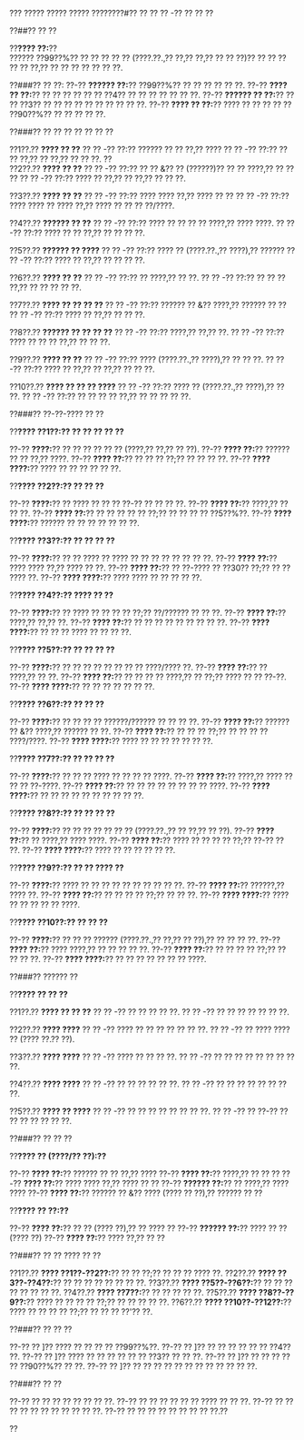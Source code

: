 ??? ????? ????? ????? ????????#?? ?? ?? ?? -?? ?? ?? ??

??##?? ?? ??

??**???? ??:**??  
?????? ??99??%?? ?? ?? ?? ?? ?? (????.??.,?? ??,?? ??,?? ?? ?? ??)?? ?? ?? ?? ?? ?? ??,?? ?? ?? ?? ?? ?? ?? ??.

??###?? ?? ??:
??-?? **?????? ??:**?? ??99??%?? ?? ?? ?? ?? ?? ??.
??-?? **???? ?? ??:**?? ?? ?? ?? ?? ?? ?? ??4?? ?? ?? ?? ?? ?? ?? ??.
??-?? **?????? ?? ??:**?? ?? ?? ??3?? ?? ?? ?? ?? ?? ?? ?? ?? ?? ??.
??-?? **???? ?? ??:**?? ???? ?? ?? ?? ?? ?? ??90??%?? ?? ?? ?? ?? ??.

??###?? ?? ?? ?? ?? ?? ?? ??

??1??.?? **???? ?? ??**
??  ?? -?? ??:?? ?????? ?? ?? ??,?? ????
??  ?? -?? ??:?? ?? ?? ??,?? ?? ??,?? ?? ?? ??.
??   
??2??.?? **???? ?? ??**
??  ?? -?? ??:?? ?? ?? &?? ?? (??????)?? ?? ?? ????,?? ?? ?? ??
??  ?? -?? ??:?? ???? ?? ??,?? ?? ??,?? ?? ?? ??.

??3??.?? **???? ?? ??**
??  ?? -?? ??:?? ???? ???? ??,?? ???? ?? ??
??  ?? -?? ??:?? ???? ???? ?? ???? ??,?? ???? ?? ?? ?? ??/????.

??4??.?? **?????? ?? ??**
??  ?? -?? ??:?? ???? ?? ?? ?? ?? ????,?? ???? ????.
??  ?? -?? ??:?? ???? ?? ?? ??,?? ?? ?? ?? ??.

??5??.?? **?????? ?? ????**
??  ?? -?? ??:?? ???? ?? (????.??.,?? ????),?? ??????
??  ?? -?? ??:?? ???? ?? ??,?? ?? ?? ?? ??.

??6??.?? **???? ?? ??**
??  ?? -?? ??:?? ?? ????,?? ?? ??.
??  ?? -?? ??:?? ?? ?? ?? ??,?? ?? ?? ?? ?? ??.

??7??.?? **???? ?? ?? ?? ??**
??  ?? -?? ??:?? ?????? ?? &?? ????,?? ?????? ?? ??
??  ?? -?? ??:?? ???? ?? ??,?? ?? ?? ??.

??8??.?? **?????? ?? ?? ?? ??**
??  ?? -?? ??:?? ????,?? ??,?? ??.
??  ?? -?? ??:?? ???? ?? ?? ?? ??,?? ?? ?? ??.

??9??.?? **???? ?? ??**
??  ?? -?? ??:?? ???? (????.??.,?? ????),?? ?? ?? ??.
??  ?? -?? ??:?? ???? ?? ??,?? ?? ??,?? ?? ?? ??.

??10??.?? **???? ?? ?? ?? ????**
??   ?? -?? ??:?? ???? ?? (????.??.,?? ????),?? ?? ??.
??   ?? -?? ??:?? ?? ?? ?? ?? ??,?? ?? ?? ?? ?? ??.

??###?? ??-??-???? ?? ??

??**???? ??1??:?? ?? ?? ?? ?? ??**

??-?? **????:**?? ?? ?? ?? ?? ?? ?? (????,?? ??,?? ?? ??).
??-?? **???? ??:**?? ?????? ?? ?? ??,?? ????.
??-?? **???? ??:**?? ?? ?? ?? ??;?? ?? ?? ?? ??.
??-?? **???? ????:**?? ???? ?? ?? ?? ?? ?? ??.

??**???? ??2??:?? ?? ?? ??**

??-?? **????:**?? ?? ???? ?? ?? ?? ??-?? ?? ?? ?? ??.
??-?? **???? ??:**?? ????,?? ?? ?? ??.
??-?? **???? ??:**?? ?? ?? ?? ?? ?? ??;?? ?? ?? ?? ?? ??5??%??.
??-?? **???? ????:**?? ?????? ?? ?? ?? ?? ?? ?? ??.

??**???? ??3??:?? ?? ?? ?? ??**

??-?? **????:**?? ?? ?? ???? ?? ???? ?? ?? ?? ?? ?? ?? ?? ??.
??-?? **???? ??:**?? ???? ???? ??,?? ???? ?? ??.
??-?? **???? ??:**?? ?? ??-???? ?? ??30?? ??;?? ?? ?? ???? ??.
??-?? **???? ????:**?? ???? ???? ?? ?? ?? ?? ??.

??**???? ??4??:?? ???? ?? ??**

??-?? **????:**?? ?? ???? ?? ?? ?? ?? ??;?? ??/?????? ?? ?? ??.
??-?? **???? ??:**?? ????,?? ??,?? ??.
??-?? **???? ??:**?? ?? ?? ?? ?? ?? ?? ?? ?? ??.
??-?? **???? ????:**?? ?? ?? ?? ???? ?? ?? ?? ??.

??**???? ??5??:?? ?? ?? ?? ??**

??-?? **????:**?? ?? ?? ?? ?? ?? ?? ?? ?? ????/???? ??.
??-?? **???? ??:**?? ?? ????,?? ?? ??.
??-?? **???? ??:**?? ?? ?? ?? ?? ????,?? ?? ??;?? ???? ?? ?? ??-??.
??-?? **???? ????:**?? ?? ?? ?? ?? ?? ?? ??.

??**???? ??6??:?? ?? ?? ??**

??-?? **????:**?? ?? ?? ?? ?? ??????/?????? ?? ?? ?? ??.
??-?? **???? ??:**?? ?????? ?? &?? ????,?? ?????? ?? ??.
??-?? **???? ??:**?? ?? ?? ?? ??;?? ?? ?? ?? ?? ????/????.
??-?? **???? ????:**?? ???? ?? ?? ?? ?? ?? ?? ??.

??**???? ??7??:?? ?? ?? ?? ??**

??-?? **????:**?? ?? ?? ?? ???? ?? ?? ?? ?? ????.
??-?? **???? ??:**?? ????,?? ???? ?? ?? ?? ??-????.
??-?? **???? ??:**?? ?? ?? ?? ?? ?? ?? ?? ?? ????.
??-?? **???? ????:**?? ?? ?? ?? ?? ?? ?? ?? ?? ?? ??.

??**???? ??8??:?? ?? ?? ?? ??**

??-?? **????:**?? ?? ?? ?? ?? ?? ?? ?? (????.??.,?? ?? ??,?? ?? ??).
??-?? **???? ??:**?? ?? ????,?? ???? ????.
??-?? **???? ??:**?? ???? ?? ?? ?? ?? ??;?? ??-?? ?? ??.
??-?? **???? ????:**?? ???? ?? ?? ?? ?? ?? ??.

??**???? ??9??:?? ?? ?? ???? ??**

??-?? **????:**?? ???? ?? ?? ?? ?? ?? ?? ?? ?? ?? ??.
??-?? **???? ??:**?? ??????,?? ???? ??.
??-?? **???? ??:**?? ?? ?? ?? ?? ??;?? ?? ?? ??.
??-?? **???? ????:**?? ???? ?? ?? ?? ?? ?? ????.

??**???? ??10??:?? ?? ?? ??**

??-?? **????:**?? ?? ?? ?? ?????? (????.??.,?? ??,?? ?? ??),?? ?? ?? ?? ??.
??-?? **???? ??:**?? ???? ????,?? ?? ?? ?? ?? ??.
??-?? **???? ??:**?? ?? ?? ?? ?? ??;?? ?? ?? ?? ??.
??-?? **???? ????:**?? ?? ?? ?? ?? ?? ?? ?? ????.

??###?? ?????? ??

??**???? ?? ?? ??**

??1??.?? **???? ?? ?? ??**
??  ?? -?? ?? ?? ?? ?? ??.
??  ?? -?? ?? ?? ?? ?? ?? ?? ??.

??2??.?? **???? ????**
??  ?? -?? ???? ?? ?? ?? ?? ?? ?? ??.
??  ?? -?? ?? ???? ???? ?? (???? ??.?? ??).

??3??.?? **???? ????**
??  ?? -?? ???? ?? ?? ?? ??.
??  ?? -?? ?? ?? ?? ?? ?? ?? ?? ?? ??.

??4??.?? **???? ????**
??  ?? -?? ?? ?? ?? ?? ?? ??.
??  ?? -?? ?? ?? ?? ?? ?? ?? ?? ??.

??5??.?? **???? ?? ????**
??  ?? -?? ?? ?? ?? ?? ?? ?? ?? ??.
??  ?? -?? ?? ??-?? ?? ?? ?? ?? ?? ?? ??.

??###?? ?? ?? ??

??**???? ?? (????/?? ??):??**

??-?? **???? ??:**?? ?????? ?? ?? ??,?? ????
??-?? **???? ??:**?? ????,?? ?? ?? ??
??-?? **???? ??:**?? ???? ???? ??,?? ???? ?? ??
??-?? **?????? ??:**?? ?? ????,?? ???? ????
??-?? **???? ??:**?? ?????? ?? &?? ???? (???? ?? ??),?? ?????? ?? ??

??**???? ?? ??:??**

??-?? **???? ??:**?? ?? ?? (???? ??),?? ?? ???? ??
??-?? **?????? ??:**?? ???? ?? ?? (???? ??)
??-?? **???? ??:**?? ???? ??,?? ?? ??

??###?? ?? ?? ???? ?? ??

??1??.?? **???? ??1??-??2??:**?? ?? ?? ??;?? ?? ?? ?? ???? ??.
??2??.?? **???? ??3??-??4??:**?? ?? ?? ?? ?? ?? ?? ?? ??.
??3??.?? **???? ??5??-??6??:**?? ?? ?? ?? ?? ?? ?? ?? ??.
??4??.?? **???? ??7??:**?? ?? ?? ?? ?? ??.
??5??.?? **???? ??8??-??9??:**?? ???? ?? ?? ?? ?? ??;?? ?? ?? ?? ?? ??.
??6??.?? **???? ??10??-??12??:**?? ???? ?? ?? ?? ?? ??;?? ?? ?? ?? ??'?? ??.

??###?? ?? ?? ??

??-?? ?? ]?? ???? ?? ?? ?? ?? ??99??%??.
??-?? ?? ]?? ?? ?? ?? ?? ?? ?? ??4?? ??.
??-?? ?? ]?? ???? ?? ?? ?? ?? ?? ?? ??3?? ?? ?? ??.
??-?? ?? ]?? ?? ?? ?? ?? ?? ??90??%?? ?? ??.
??-?? ?? ]?? ?? ?? ?? ?? ?? ?? ?? ?? ?? ?? ?? ??.

??###?? ?? ??

??-?? ?? ?? ?? ?? ?? ?? ?? ??.
??-?? ?? ?? ?? ?? ?? ?? ???? ?? ?? ??.
??-?? ?? ?? ?? ?? ?? ?? ?? ?? ?? ?? ??.
??-?? ?? ?? ?? ?? ?? ?? ?? ?? ??.??

??